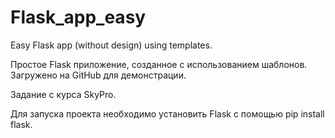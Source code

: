 # Flask_app_easy
Easy Flask app (without design) using templates.

Простое Flask приложение, созданное с использованием шаблонов. Загружено на GitHub для демонстрации. 

Задание с курса SkyPro.

Для запуска проекта необходимо установить Flask с помощью pip install flask.
